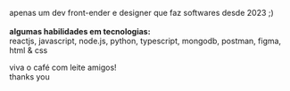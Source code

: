 apenas um dev front-ender e designer que faz softwares desde 2023 ;) 
</br></br>
<b>algumas habilidades em tecnologias: </b>
</br>
reactjs, javascript, node.js, python, typescript, mongodb, postman, figma, html & css 


viva o café com leite amigos!
</br>
thanks you 
